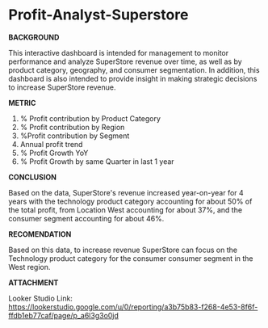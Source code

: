 # Profit-Analyst-Superstore



**BACKGROUND**

This interactive dashboard is intended for management to monitor performance and analyze SuperStore revenue over time, as well as by product category, geography, and consumer segmentation.
In addition, this dashboard is also intended to provide insight in making strategic decisions to increase SuperStore revenue.



**METRIC**
1.  % Profit contribution by Product Category
2.  % Profit contribution by Region
3.  %Profit contribution by Segment
4.  Annual profit trend
5.  % Profit Growth YoY
6.  % Profit Growth by same Quarter in last 1 year



**CONCLUSION**

  Based on the data, SuperStore's revenue increased year-on-year for 4 years with the technology product category accounting for about 50% of the total profit, from Location West accounting for about 37%, and the consumer segment accounting for about 46%.



**RECOMENDATION**

  Based on this data, to increase revenue SuperStore can focus on the Technology product category for the consumer consumer segment in the West region.



**ATTACHMENT**

Looker Studio Link:
https://lookerstudio.google.com/u/0/reporting/a3b75b83-f268-4e53-8f6f-ffdb1eb77caf/page/p_a6l3g3o0jd

